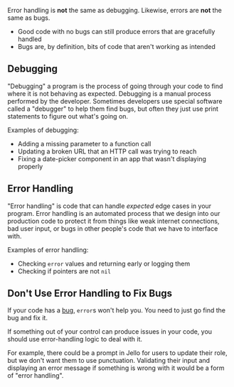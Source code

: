 Error handling is **not** the same as debugging. Likewise, errors are **not** the same as bugs.

- Good code with no bugs can still produce errors that are gracefully handled
- Bugs are, by definition, bits of code that aren't working as intended

## Debugging

"Debugging" a program is the process of going through your code to find where it is not behaving as expected. Debugging is a manual process performed by the developer. Sometimes developers use special software called a "debugger" to help them find bugs, but often they just use print statements to figure out what's going on.

Examples of debugging:

- Adding a missing parameter to a function call
- Updating a broken URL that an HTTP call was trying to reach
- Fixing a date-picker component in an app that wasn't displaying properly

## Error Handling

"Error handling" is code that can handle _expected_ edge cases in your program. Error handling is an automated process that we design into our production code to protect it from things like weak internet connections, bad user input, or bugs in other people's code that we have to interface with.

Examples of error handling:

- Checking `error` values and returning early or logging them
- Checking if pointers are not `nil`

## Don't Use Error Handling to Fix Bugs

If your code has a [bug](https://en.wikipedia.org/wiki/Software_bug), `error`s won't help you. You need to just go find the bug and fix it.

If something out of your control can produce issues in your code, you should use error-handling logic to deal with it.

For example, there could be a prompt in Jello for users to update their role, but we don't want them to use punctuation. Validating their input and displaying an error message if something is wrong with it would be a form of "error handling".